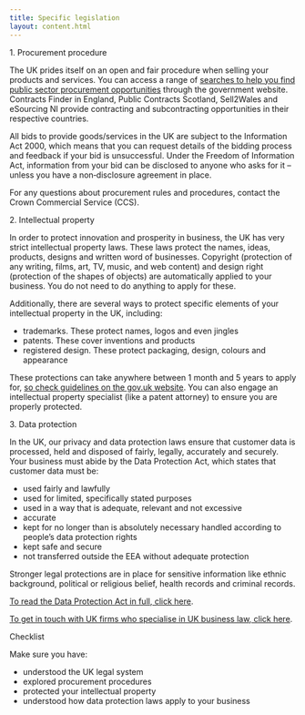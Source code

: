 ```yaml
---
title: Specific legislation
layout: content.html
---
```


<p>1. Procurement procedure</p>
    
The UK prides itself on an open and fair procedure when selling your products and services. You can access a range of [searches to help you find public sector procurement opportunities](https://www.gov.uk/tendering-for-public-sector-contracts/overview) through the government website. Contracts Finder in England, Public Contracts Scotland, Sell2Wales and eSourcing NI provide contracting and subcontracting opportunities in their respective countries.
    
All bids to provide goods/services in the UK are subject to the Information Act 2000, which means that you can request details of the bidding process and feedback if your bid is unsuccessful. Under the Freedom of Information Act, information from your bid can be disclosed to anyone who asks for it – unless you have a non‐disclosure agreement in place. 
    
For any questions about procurement rules and procedures, contact the Crown Commercial Service (CCS). 
    
<p>2. Intellectual property</p>
    
In order to protect innovation and prosperity in business, the UK has very strict intellectual property laws. These laws protect the names, ideas, products, designs and written word of businesses. Copyright (protection of any writing, films, art, TV, music, and web content) and design right (protection of the shapes of objects) are automatically applied to your business. You do not need to do anything to apply for these.
    
Additionally, there are several ways to protect specific elements of your intellectual property in the UK, including:  
    
- trademarks. These protect names, logos and even jingles
- patents. These cover inventions and products
- registered design. These protect packaging, design, colours and appearance
    
These protections can take anywhere between 1 month and 5 years to apply for, [so check guidelines on the gov.uk website](https://www.gov.uk/intellectual-property-an-overview/protect-your-intellectual-property). You can also engage an intellectual property specialist (like a patent attorney) to ensure you are properly protected. 
    
<p>3. Data protection</p>
    
In the UK, our privacy and data protection laws ensure that customer data is processed, held and disposed of fairly, legally, accurately and securely. Your business must abide by the Data Protection Act, which states that customer data must be: 
    
* used fairly and lawfully
* used for limited, specifically stated purposes
* used in a way that is adequate, relevant and not excessive
* accurate
* kept for no longer than is absolutely necessary handled according to people’s data protection rights
* kept safe and secure
* not transferred outside the EEA without adequate protection
    
Stronger legal protections are in place for sensitive information like ethnic background, political or religious belief, health records and criminal records.
     
[To read the Data Protection Act in full, click here](http://www.legislation.gov.uk/ukpga/1998/29/contents).
     
[To get in touch with UK firms who specialise in UK business law, click here](https://www.gov.uk/government/uploads/system/uploads/attachment_data/file/524056/Investor_Support_Directory_of_UK_Advisory_Network_May_2016.pdf).

Checklist

Make sure you have:

- understood the UK legal system
- explored procurement procedures
- protected your intellectual property
- understood how data protection laws apply to your business
